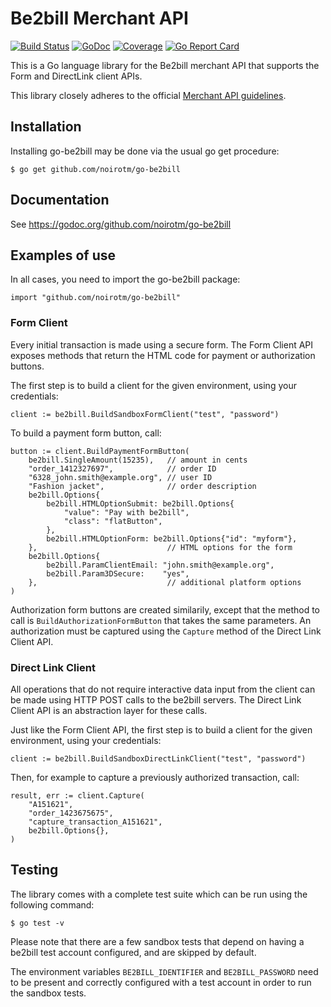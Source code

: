 # Be2bill Merchant API

[![Build Status](https://travis-ci.org/noirotm/go-be2bill.svg?branch=master)](https://travis-ci.org/noirotm/go-be2bill)
[![GoDoc](https://godoc.org/github.com/noirotm/go-be2bill?status.svg)](https://godoc.org/github.com/noirotm/go-be2bill)
[![Coverage](http://gocover.io/_badge/github.com/noirotm/go-be2bill?1)](http://gocover.io/github.com/noirotm/go-be2bill)
[![Go Report Card](https://goreportcard.com/badge/github.com/noirotm/go-be2bill)](https://goreportcard.com/report/github.com/noirotm/go-be2bill)

This is a Go language library for the Be2bill merchant API that supports
the Form and DirectLink client APIs.

This library closely adheres to the official [Merchant API guidelines](https://github.com/be2bill/merchant-api-guidelines).

## Installation

Installing go-be2bill may be done via the usual go get procedure:

    $ go get github.com/noirotm/go-be2bill

## Documentation

See https://godoc.org/github.com/noirotm/go-be2bill

## Examples of use

In all cases, you need to import the go-be2bill package:

    import "github.com/noirotm/go-be2bill"

### Form Client

Every initial transaction is made using a secure form.
The Form Client API exposes methods that return the HTML code
for payment or authorization buttons.

The first step is to build a client for the given environment, using
your credentials:

	client := be2bill.BuildSandboxFormClient("test", "password")

To build a payment form button, call:

	button := client.BuildPaymentFormButton(
		be2bill.SingleAmount(15235),   // amount in cents
		"order_1412327697",            // order ID
		"6328_john.smith@example.org", // user ID
		"Fashion jacket",              // order description
		be2bill.Options{
			be2bill.HTMLOptionSubmit: be2bill.Options{
				"value": "Pay with be2bill",
				"class": "flatButton",
			},
			be2bill.HTMLOptionForm: be2bill.Options{"id": "myform"},
		},                             // HTML options for the form
		be2bill.Options{
			be2bill.ParamClientEmail: "john.smith@example.org",
			be2bill.Param3DSecure:    "yes",
		},                             // additional platform options
	)

Authorization form buttons are created similarily, except that the
method to call is `BuildAuthorizationFormButton` that takes the same
parameters.
An authorization must be captured using the `Capture` method of the
Direct Link Client API.

### Direct Link Client

All operations that do not require interactive data input from the client
can be made using HTTP POST calls to the be2bill servers.
The Direct Link Client API is an abstraction layer for these calls.

Just like the Form Client API, the first step is to build a client for
the given environment, using your credentials:

	client := be2bill.BuildSandboxDirectLinkClient("test", "password")

Then, for example to capture a previously authorized transaction, call:

	result, err := client.Capture(
		"A151621",
		"order_1423675675",
		"capture_transaction_A151621",
		be2bill.Options{},
	)

## Testing

The library comes with a complete test suite which can be run using
the following command:

    $ go test -v

Please note that there are a few sandbox tests that depend on having
a be2bill test account configured, and are skipped by default.

The environment variables `BE2BILL_IDENTIFIER` and `BE2BILL_PASSWORD`
need to be present and correctly configured with a test account in order
to run the sandbox tests.

